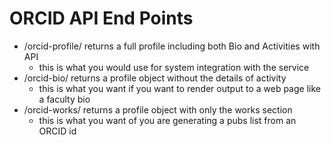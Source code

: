 
# ORCID API End Points

+ /orcid-profile/ returns a full profile including both Bio and Activities with API
    + this is what you would use for system integration with the service
+ /orcid-bio/ returns a profile object without the details of activity
    + this is what you want if you want to render output to a web page like a faculty bio
+ /orcid-works/ returns a profile object with only the works section 
    + this is what you want of you are generating a pubs list from an ORCID id
